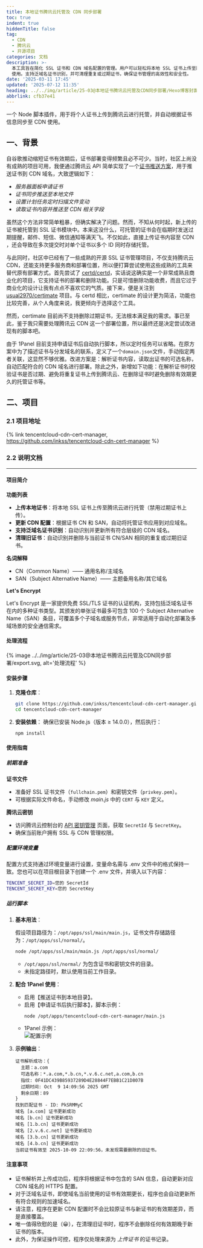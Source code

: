 ```yaml
---
title: 本地证书腾讯云托管及 CDN 同步部署
toc: true
indent: true
hiddenTitle: false
tag:
  - CDN
  - 腾讯云  
  - 开源项目
categories: 文档
description: >-
  本工具旨在简化 SSL 证书和 CDN 域名配置的管理。用户可以轻松将本地 SSL 证书上传至腾讯云进行托管，并自动同步 CDN
  使用。支持泛域名证书识别，并可清理重复或过期证书，确保证书管理的高效性和安全性。
date: '2025-03-11 17:45'
updated: '2025-07-12 11:35'
headimg: ../../img/article/25-03@本地证书腾讯云托管及CDN同步部署/Hexo博客封面.png
abbrlink: cfb37e41
---
```


一个 Node 脚本插件，用于将个人证书上传到腾讯云进行托管，并自动根据证书信息同步至 CDN 使用。

<!-- more -->

## 一、背景

自谷歌推动缩短证书有效期后，证书部署变得频繁且必不可少。当时，社区上尚没有成熟的项目可用，我便通过腾讯云 API 简单实现了一个[证书推送方案](https://inkss.cn/post/6b3511b1/#%E6%B3%9B%E5%9F%9F%E5%90%8D%E8%AF%81%E4%B9%A6%E9%83%A8%E7%BD%B2)，用于推送证书到 CDN 域名，大致逻辑如下：

- *服务器面板申请证书*
- *证书同步推送至本地文件*
- *设置计划任务定时扫描文件变动*
- *读取证书内容并推送至 CDN 相关字段*

虽然这个方法非常简单粗暴，但确实解决了问题。然而，不知从何时起，新上传的证书被托管到 SSL 证书模块中。本来这没什么，可托管的证书会在临期时发送过期提醒，邮件、短信、微信通知等满天飞。不仅如此，直接上传证书内容至 CDN ，还会导致在多次提交时对单个证书以多个 ID 同时存储托管。

与此同时，社区中已经有了一些成熟的开源 SSL 证书管理项目，不仅支持腾讯云 CDN，还能支持更多服务商和部署位置，所以便打算尝试使用这些成熟的工具来替代原有部署方式。首先尝试了 [certd/certd](https://github.com/certd/certd)，实话说这确实是一个非常成熟且商业化的项目，它支持证书的部署和删除功能。只是可惜删除功能收费，而且它过于商业化的设计让我有点点不喜欢它的气质。接下来，便是关注到 [usual2970/certimate](https://github.com/usual2970/certimate) 项目。与 certd 相比，certimate 的设计更为简洁，功能也比较完善，从个人角度来说，我更倾向于选择这个工具。

然而，certimate 目前尚不支持删除过期证书，无法根本满足我的需求。事已至此，鉴于我只需要处理腾讯云 CDN 这一个部署位置，所以最终还是决定尝试改进现有的脚本吧。

由于 1Panel 目前支持申请证书后自动执行脚本，所以定时任务可以省略。在原方案中为了描述证书与分发域名的联系，定义了一个`domain.json`文件，手动指定两者关联，这显然不够优雅。改进方案是：解析证书内容，读取出证书的可选名称，自动匹配符合的 CDN 域名进行部署。除此之外，新增如下功能：在解析证书时校验证书是否过期、避免将重复证书上传到腾讯云、在删除证书时避免删除有效期更久的托管证书等。

## 二、项目

### 2.1 项目地址

{% link tencentcloud-cdn-cert-manager, https://github.com/inkss/tencentcloud-cdn-cert-manager %}

### 2.2 说明文档

------

#### 项目简介

**功能列表**

- **上传本地证书**：将本地 SSL 证书上传至腾讯云进行托管（禁用过期证书上传）。
- **更新 CDN 配置**：根据证书 CN 和 SAN，自动将托管证书应用到对应域名。
- **支持泛域名证书识别**：自动识别并更新所有符合层级的 CDN 域名。
- **清理旧证书**：自动识别并删除与当前证书 CN/SAN 相同的重复或过期旧证书。

**名词解释**

- CN（Common Name）—— 通用名称/主域名
- SAN（Subject Alternative Name）—— 主题备用名称/其它域名

**Let's Encrypt**

Let's Encrypt 是一家提供免费 SSL/TLS 证书的认证机构，支持包括泛域名证书在内的多种证书类型。其颁发的单张证书最多可包含 100 个 Subject Alternative Name（SAN）条目，可覆盖多个子域名或服务节点，非常适用于自动化部署及多域场景的安全通信需求。

#### 处理流程

{% image ../../img/article/25-03@本地证书腾讯云托管及CDN同步部署/export.svg, alt='处理流程' %}

#### 安装步骤

1. **克隆仓库**：
   ```bash
   git clone https://github.com/inkss/tencentcloud-cdn-cert-manager.git
   cd tencentcloud-cdn-cert-manager
   ```

2. **安装依赖**：
   确保已安装 Node.js（版本 ≥ 14.0.0），然后执行：
   ```bash
   npm install
   ```

#### 使用指南

##### 前期准备

**证书文件**

- 准备好 SSL 证书文件（`fullchain.pem`）和密钥文件（`privkey.pem`）。
- 可根据实际文件命名，手动修改 *main.js* 中的 `CERT` 与 `KEY` 定义。

**腾讯云密钥**

- 访问腾讯云控制台的 [API 密钥管理](https://console.cloud.tencent.com/cam/capi) 页面，获取 `SecretId` 与 `SecretKey`。
- 确保当前账户拥有 SSL 与 CDN 管理权限。

##### 配置环境变量

配置方式支持通过环境变量进行设置，变量命名需与 .env 文件中的格式保持一致。您也可以在项目根目录下创建一个 .env 文件，并填入以下内容：

```sh .env
TENCENT_SECRET_ID=您的 SecretId
TENCENT_SECRET_KEY=您的 SecretKey
```

##### 运行脚本

1. **基本用法**：
   
   假设项目路径为：`/opt/apps/ssl/main/main.js`，证书文件存储路径为：`/opt/apps/ssl/normal/`。
   
   ```sh
   node /opt/apps/ssl/main/main.js /opt/apps/ssl/normal/
   ```
   - `/opt/apps/ssl/normal/` 为包含证书和密钥文件的目录。
   - 未指定路径时，默认使用当前工作目录。


2. **配合 1Panel 使用**：
   
   - 启用【推送证书到本地目录】。
   - 启用【申请证书后执行脚本】，脚本示例：
     ```text
     node /opt/apps/tencentcloud-cdn-cert-manager/main.js
     ```
   - 1Panel 示例：  
     ![配置示例](../../img/article/25-03@本地证书腾讯云托管及CDN同步部署/1panel.png)
3. **示例输出**：
   
   ```text
   证书解析成功：{
     主题：a.com
     可选名称：*.a.com,*.b.cn,*.v.6.c.net,a.com,b.cn
     指纹: 0F41DC439B85937289D4E28844F7EBB1C21D807B
     过期时间: Oct  9 14:09:56 2025 GMT
     剩余日期：89
   }
   找到匹配证书 - ID: PkSRMMyC
   域名 [a.com] 证书更新成功
   域名 [b.cn] 证书更新成功
   域名 [1.b.cn] 证书更新成功
   域名 [2.v.6.c.net] 证书更新成功
   域名 [3.b.cn] 证书更新成功
   域名 [4.b.cn] 证书更新成功
   当前证书有效至 2025-10-09 22:09:56，未发现需要删除的旧证书。
   ```

#### 注意事项

- 证书解析并上传成功后，程序将根据证书中包含的 SAN 信息，自动更新对应 CDN 域名的 HTTPS 配置。
- 对于泛域名证书，即使域名当前使用的证书有效期更长，程序也会自动更新所有符合规则的加速域名。
- 请注意，程序在更新 CDN 配置时不会比较原证书与新证书的有效期差异，而是直接覆盖。
- 唯一值得欣慰的是（😀），在清理旧证书时，程序不会删除任何有效期晚于新证书的版本。
- 此外，为保证操作可控，程序仅处理来源为 *上传证书* 的证书记录。
